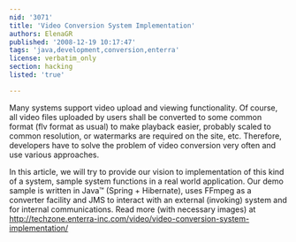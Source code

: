 ```yaml
---
nid: '3071'
title: 'Video Conversion System Implementation'
authors: ElenaGR
published: '2008-12-19 10:17:47'
tags: 'java,development,conversion,enterra'
license: verbatim_only
section: hacking
listed: 'true'

---
```

Many systems support video upload and viewing functionality. Of course, all video files uploaded by users shall be converted to some common format (flv format as usual) to make playback easier, probably scaled to common resolution, or watermarks are required on the site, etc. Therefore, developers have to solve the problem of video conversion very often and use various approaches.

In this article, we will try to provide our vision to implementation of this kind of a system, sample system functions in a real world application. Our demo sample is written in Java™ (Spring + Hibernate), uses FFmpeg as a converter facility and JMS to interact with an external (invoking) system and for internal communications. 
Read more (with necessary images) at http://techzone.enterra-inc.com/video/video-conversion-system-implementation/